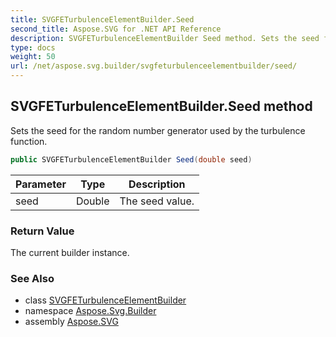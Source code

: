 ```yaml
---
title: SVGFETurbulenceElementBuilder.Seed
second_title: Aspose.SVG for .NET API Reference
description: SVGFETurbulenceElementBuilder Seed method. Sets the seed for the random number generator used by the turbulence function
type: docs
weight: 50
url: /net/aspose.svg.builder/svgfeturbulenceelementbuilder/seed/
---
```

## SVGFETurbulenceElementBuilder.Seed method

Sets the seed for the random number generator used by the turbulence function.

```csharp
public SVGFETurbulenceElementBuilder Seed(double seed)
```

| Parameter | Type | Description |
| --- | --- | --- |
| seed | Double | The seed value. |

### Return Value

The current builder instance.

### See Also

* class [SVGFETurbulenceElementBuilder](../)
* namespace [Aspose.Svg.Builder](../../../aspose.svg.builder/)
* assembly [Aspose.SVG](../../../)
